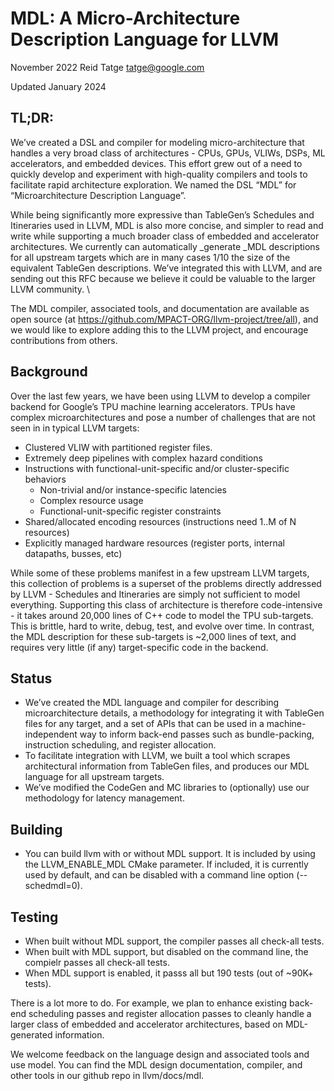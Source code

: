 
# MDL: A Micro-Architecture Description Language for LLVM

November 2022                                   Reid Tatge        [tatge@google.com](mailto:tatge@google.com)

Updated January 2024


## **TL;DR:**

We’ve created a DSL and compiler for modeling micro-architecture that handles a very broad class of architectures - CPUs, GPUs, VLIWs, DSPs, ML accelerators, and embedded devices. This effort grew out of a need to quickly develop and experiment with high-quality compilers and tools to facilitate rapid architecture exploration. We named the DSL “MDL” for “Microarchitecture Description Language”.

While being significantly more expressive than TableGen’s Schedules and Itineraries used in LLVM, MDL is also more concise, and simpler to read and write while supporting a much broader class of embedded and accelerator architectures. We currently can automatically _generate _MDL descriptions for all upstream targets which are in many cases 1/10 the size of the equivalent TableGen descriptions.  We’ve integrated this with LLVM, and are sending out this RFC because we believe it could be valuable to the larger LLVM community. \


The MDL compiler, associated tools, and documentation are available as open source (at https://github.com/MPACT-ORG/llvm-project/tree/all), and we would like to explore adding this to the LLVM project, and encourage contributions from others.


## **Background**

Over the last few years, we have been using LLVM to develop a compiler backend for Google’s TPU machine learning accelerators.  TPUs have complex microarchitectures and pose a number of challenges that are not seen in in typical LLVM targets:



*   Clustered VLIW with partitioned register files.
*   Extremely deep pipelines with complex hazard conditions
*   Instructions with functional-unit-specific and/or cluster-specific behaviors
    *   Non-trivial and/or instance-specific latencies
    *   Complex resource usage
    *   Functional-unit-specific register constraints
*   Shared/allocated encoding resources (instructions need 1..M of N resources)
*   Explicitly managed hardware resources (register ports, internal datapaths, busses, etc)

While some of these problems manifest in a few upstream LLVM targets, this collection of problems is a superset of the problems directly addressed by LLVM - Schedules and Itineraries are simply not sufficient to model everything. Supporting this class of architecture is therefore code-intensive - it takes around 20,000 lines of C++ code to model the TPU sub-targets. This is brittle, hard to write, debug, test, and evolve over time. In contrast, the MDL description for these sub-targets is ~2,000 lines of text, and requires very little (if any) target-specific code in the backend.


## **Status**



*   We’ve created the MDL language and compiler for describing microarchitecture details, a methodology for integrating it with TableGen files for any target, and a set of APIs that can be used in a machine-independent way to inform back-end passes such as bundle-packing, instruction scheduling, and register allocation. 
*   To facilitate integration with LLVM, we built a tool which scrapes architectural information from TableGen files, and produces our MDL language for all upstream targets.
*   We’ve modified the CodeGen and MC libraries to (optionally) use our methodology for latency management.


## **Building**



*   You can build llvm with or without MDL support.  It is included by using the LLVM\_ENABLE\_MDL CMake parameter.  If included, it is currently used by default, and can be disabled with a command line option (--schedmdl=0).


## **Testing**



*   When built without MDL support, the compiler passes all check-all tests.
*   When built with MDL support, but disabled on the command line, the compielr passes all check-all tests.
*   When MDL support is enabled, it passs all but 190 tests (out of ~90K+ tests). 

There is a lot more to do. For example, we plan to enhance existing back-end scheduling passes and register allocation passes to cleanly handle a larger class of embedded and accelerator architectures, based on MDL-generated information.

We welcome feedback on the language design and associated tools and use model.  You can find the MDL design documentation, compiler, and other tools in our github repo in llvm/docs/mdl.

